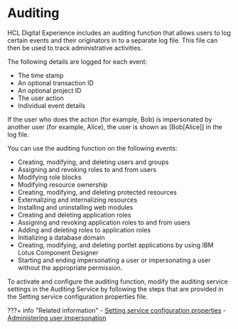 # Auditing

HCL Digital Experience includes an auditing function that allows users to log certain events and their originators in to a separate log file. This file can then be used to track administrative activities.

The following details are logged for each event:

-   The time stamp
-   An optional transaction ID
-   An optional project ID
-   The user action
-   Individual event details

If the user who does the action (for example, Bob) is impersonated by another user (for example, Alice), the user is shown as [Bob[Alice]] in the log file.

You can use the auditing function on the following events:

-   Creating, modifying, and deleting users and groups
-   Assigning and revoking roles to and from users
-   Modifying role blocks
-   Modifying resource ownership
-   Creating, modifying, and deleting protected resources
-   Externalizing and internalizing resources
-   Installing and uninstalling web modules
-   Creating and deleting application roles
-   Assigning and revoking application roles to and from users
-   Adding and deleting roles to application roles
-   Initializing a database domain
-   Creating, modifying, and deleting portlet applications by using IBM Lotus Component Designer
-   Starting and ending impersonating a user or impersonating a user without the appropriate permission.

To activate and configure the auditing function, modify the auditing service settings in the Auditing Service by following the steps that are provided in the Setting service configuration properties file.


???+ info "Related information" 
    -   [Setting service configuration properties](../../../deployment/manage/config_portal_behavior/service_config_properties/index.md)
    -   [Administering user impersonation](../../../deployment/manage/security/users_and_groups/impersonation/index.md)

